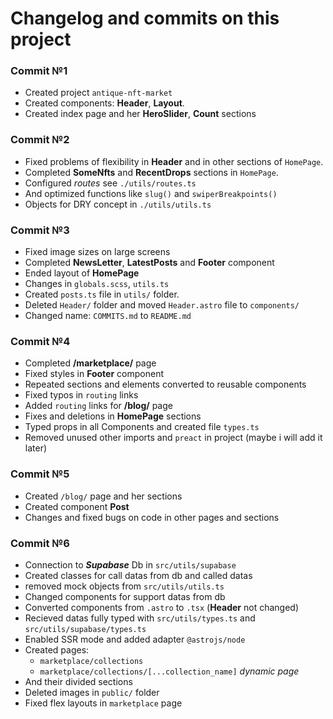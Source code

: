 # Changelog and commits on this project

### Commit №1

- Created project `antique-nft-market`
- Created components: **Header**, **Layout**.
- Created index page and her **HeroSlider**, **Count** sections

### Commit №2

- Fixed problems of flexibility in **Header** and in other sections of `HomePage`.
- Completed **SomeNfts** and **RecentDrops** sections in `HomePage`.
- Configured _routes_ see `./utils/routes.ts`
- And optimized functions like `slug()` and `swiperBreakpoints()`
- Objects for DRY concept in `./utils/utils.ts`

### Commit №3

- Fixed image sizes on large screens
- Completed **NewsLetter**, **LatestPosts** and **Footer** component
- Ended layout of **HomePage**
- Changes in `globals.scss`, `utils.ts`
- Created `posts.ts` file in `utils/` folder.
- Deleted `Header/` folder and moved `Header.astro` file to `components/`
- Changed name: `COMMITS.md` to `README.md`

### Commit №4

- Completed **/marketplace/** page
- Fixed styles in **Footer** component
- Repeated sections and elements converted to reusable components
- Fixed typos in `routing` links
- Added `routing` links for **/blog/** page
- Fixes and deletions in **HomePage** sections
- Typed props in all Components and created file `types.ts`
- Removed unused other imports and `preact` in project (maybe i will add it later)

### Commit №5

- Created `/blog/` page and her sections
- Created component **Post**
- Changes and fixed bugs on code in other pages and  sections

### Commit №6

- Connection to _**Supabase**_ Db in `src/utils/supabase`
- Created classes for call datas from db and called datas
- removed mock objects from `src/utils/utils.ts`
- Changed components for support datas from db
- Converted components from `.astro` to `.tsx` (**Header** not changed)
- Recieved datas fully typed with `src/utils/types.ts` and `src/utils/supabase/types.ts`
- Enabled SSR mode and added adapter `@astrojs/node`
- Created pages:
  - `marketplace/collections`
  - `marketplace/collections/[...collection_name]` _dynamic page_
- And their divided sections
- Deleted images in `public/` folder
- Fixed flex layouts in `marketplace` page
